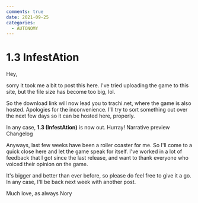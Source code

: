 ```yaml
---
comments: true
date: 2021-09-25
categories:
  - AUTONOMY
---
```

# 1.3 InfestAtion
Hey,

sorry it took me a bit to post this here.
I've tried uploading the game to this site, but the file size has become too big, lol.

So the download link will now lead you to trachi.net, where the game is also hosted. Apologies for the inconvenience. I'll try to sort something out over the next few days so it can be hosted here, properly.

In any case, **1.3 (InfestAtion)** is now out. Hurray!
Narrative preview
Changelog

Anyways, last few weeks have been a roller coaster for me. So I'll come to a quick close here and let the game speak for itself.
I've worked in a lot of feedback that I got since the last release, and want to thank everyone who voiced their opinion on the game.

It's bigger and better than ever before, so please do feel free to give it a go.
In any case, I'll be back next week with another post.

Much love, as always
Nory
